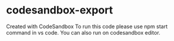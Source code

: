 # codesandbox-export
Created with CodeSandbox
To run this code please use npm start command in vs code.
You can also run on codesandbox editor.

